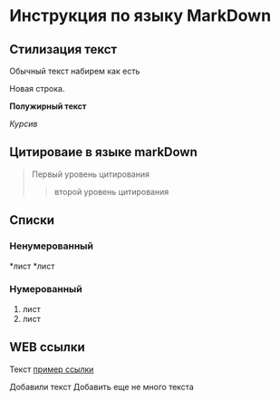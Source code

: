 # Инструкция по языку MarkDown

## Стилизация текст

Обычный текст набирем как есть

Новая строка.

**Полужирный текст**

*Курсив*
## Цитироваие в языке markDown
> Первый уровень цитирования
>> второй уровень цитирования

## Списки
### Ненумерованный
*лист
*лист

### Нумерованный
1. лист
2. лист 

## WEB ссылки
Текст [пример ссылки](http.example.com "всплывающая подсказка")

Добавили текст
Добавить еще не много текста